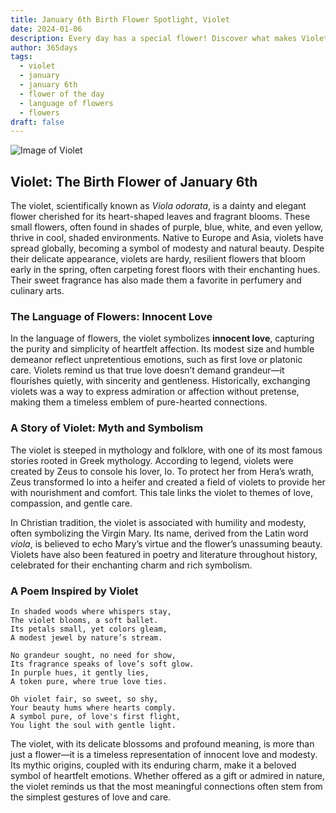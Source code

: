```yaml
---
title: January 6th Birth Flower Spotlight, Violet
date: 2024-01-06
description: Every day has a special flower! Discover what makes Violet unique as today’s birth flower and its symbolic meaning.
author: 365days
tags:
  - violet
  - january
  - january 6th
  - flower of the day
  - language of flowers
  - flowers
draft: false
---
```



![Image of Violet](https://cdn.pixabay.com/photo/2019/04/04/03/27/flowers-4101916_640.jpg#center)


## Violet: The Birth Flower of January 6th

The violet, scientifically known as _Viola odorata_, is a dainty and elegant flower cherished for its heart-shaped leaves and fragrant blooms. These small flowers, often found in shades of purple, blue, white, and even yellow, thrive in cool, shaded environments. Native to Europe and Asia, violets have spread globally, becoming a symbol of modesty and natural beauty. Despite their delicate appearance, violets are hardy, resilient flowers that bloom early in the spring, often carpeting forest floors with their enchanting hues. Their sweet fragrance has also made them a favorite in perfumery and culinary arts.

### The Language of Flowers: Innocent Love

In the language of flowers, the violet symbolizes **innocent love**, capturing the purity and simplicity of heartfelt affection. Its modest size and humble demeanor reflect unpretentious emotions, such as first love or platonic care. Violets remind us that true love doesn’t demand grandeur—it flourishes quietly, with sincerity and gentleness. Historically, exchanging violets was a way to express admiration or affection without pretense, making them a timeless emblem of pure-hearted connections.

### A Story of Violet: Myth and Symbolism

The violet is steeped in mythology and folklore, with one of its most famous stories rooted in Greek mythology. According to legend, violets were created by Zeus to console his lover, Io. To protect her from Hera’s wrath, Zeus transformed Io into a heifer and created a field of violets to provide her with nourishment and comfort. This tale links the violet to themes of love, compassion, and gentle care.

In Christian tradition, the violet is associated with humility and modesty, often symbolizing the Virgin Mary. Its name, derived from the Latin word _viola_, is believed to echo Mary’s virtue and the flower’s unassuming beauty. Violets have also been featured in poetry and literature throughout history, celebrated for their enchanting charm and rich symbolism.

### A Poem Inspired by Violet

```
In shaded woods where whispers stay,  
The violet blooms, a soft ballet.  
Its petals small, yet colors gleam,  
A modest jewel by nature’s stream.  

No grandeur sought, no need for show,  
Its fragrance speaks of love’s soft glow.  
In purple hues, it gently lies,  
A token pure, where true love ties.  

Oh violet fair, so sweet, so shy,  
Your beauty hums where hearts comply.  
A symbol pure, of love's first flight,  
You light the soul with gentle light.  
```

The violet, with its delicate blossoms and profound meaning, is more than just a flower—it is a timeless representation of innocent love and modesty. Its mythic origins, coupled with its enduring charm, make it a beloved symbol of heartfelt emotions. Whether offered as a gift or admired in nature, the violet reminds us that the most meaningful connections often stem from the simplest gestures of love and care.

